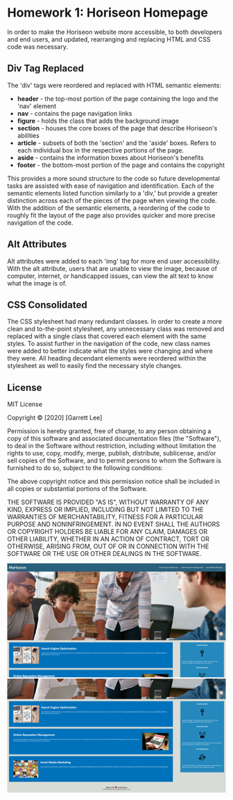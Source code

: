 # Homework 1: Horiseon Homepage

In order to make the Horiseon website more accessible, to both developers and end users, and updated, rearranging and replacing HTML and CSS code was necessary.

## Div Tag Replaced

The 'div' tags were reordered and replaced with HTML semantic elements: 
  - **header** - the top-most portion of the page containing the logo and the 'nav' element
  - **nav** - contains the page navigation links
  - **figure** - holds the class that adds the background image
  - **section** - houses the core boxes of the page that describe Horiseon's abilities
  - **article** - subsets of both the 'section' and the 'aside' boxes. Refers to each individual box in the respective portions of the page. 
  - **aside** - contains the information boxes about Horiseon's benefits
  - **footer** - the bottom-most portion of the page and contains the copyright
 
This provides a more sound structure to the code so future developmental tasks are assisted with ease of navigation and identification. Each of the semantic elements listed function similarly to a 'div,' but provide a greater distinction across each of the pieces of the page when viewing the code. With the addition of the semantic elements, a reordering of the code to roughly fit the layout of the page also provides quicker and more precise navigation of the code.

## Alt Attributes
Alt attributes were added to each 'img' tag for more end user accessibility. With the alt attribute, users that are unable to view the image, because of computer, internet, or handicapped issues, can view the alt text to know what the image is of.

## CSS Consolidated
The CSS stylesheet had many redundant classes. In order to create a more clean and to-the-point stylesheet, any unnecessary class was removed and replaced with a single class that covered each element with the same styles. To assist further in the navigation of the code, new class names were added to better indicate what the styles were changing and where they were. All heading decendant elements were reordered within the stylesheet as well to easily find the necessary style changes.

## License
MIT License

Copyright © [2020] [Garrett Lee]

Permission is hereby granted, free of charge, to any person obtaining a copy
of this software and associated documentation files (the "Software"), to deal
in the Software without restriction, including without limitation the rights
to use, copy, modify, merge, publish, distribute, sublicense, and/or sell
copies of the Software, and to permit persons to whom the Software is
furnished to do so, subject to the following conditions:

The above copyright notice and this permission notice shall be included in all
copies or substantial portions of the Software.

THE SOFTWARE IS PROVIDED "AS IS", WITHOUT WARRANTY OF ANY KIND, EXPRESS OR
IMPLIED, INCLUDING BUT NOT LIMITED TO THE WARRANTIES OF MERCHANTABILITY,
FITNESS FOR A PARTICULAR PURPOSE AND NONINFRINGEMENT. IN NO EVENT SHALL THE
AUTHORS OR COPYRIGHT HOLDERS BE LIABLE FOR ANY CLAIM, DAMAGES OR OTHER
LIABILITY, WHETHER IN AN ACTION OF CONTRACT, TORT OR OTHERWISE, ARISING FROM,
OUT OF OR IN CONNECTION WITH THE SOFTWARE OR THE USE OR OTHER DEALINGS IN THE
SOFTWARE.

![topofpage](assets/images/screenshot1.png)
![bottomofpage](assets/images/screenshot2.png)